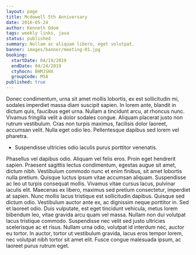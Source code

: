 ```yaml
---
layout: page
title: Mcdowell 5th Anniversary
date: 2016-05-24
author: Kenneth Odom
tags: weekly links, java
status: published
summary: Nullam ac aliquam libero, eget volutpat.
banner: images/banner/meeting-01.jpg
booking:
  startDate: 04/19/2019
  endDate: 04/24/2019
  ctyhocn: BHMJSHX
  groupCode: M5A
published: true
---
```

Donec condimentum, urna sit amet mollis lobortis, ex est sollicitudin mi, sodales imperdiet massa diam suscipit sapien. In lorem ante, blandit in dictum quis, faucibus eget urna. Nullam a tincidunt arcu, at rhoncus nunc. Vivamus fringilla velit a dolor sodales congue. Aliquam placerat justo non rutrum vestibulum. Cras non turpis maximus, facilisis dolor laoreet, accumsan velit. Nulla eget odio leo. Pellentesque dapibus sed lorem vel pharetra.

* Suspendisse ultricies odio iaculis purus porttitor venenatis.

Phasellus vel dapibus odio. Aliquam vel felis eros. Proin eget hendrerit sapien. Praesent sagittis lectus condimentum, egestas augue sit amet, dictum nibh. Vestibulum commodo nunc et enim finibus, sit amet lobortis nulla pretium. Quisque luctus ipsum vitae accumsan aliquam. Suspendisse ac leo ut turpis consequat mollis.
Vivamus vitae cursus lacus, pulvinar iaculis elit. Maecenas ex libero, maximus sed pretium consectetur, imperdiet at sapien. Nunc mollis lacus tristique est sollicitudin dapibus. Quisque sed dictum odio. Vestibulum auctor ante ex, ac dignissim neque porttitor in. Sed et laoreet odio. Duis vulputate, est eget tincidunt vehicula, metus lorem bibendum leo, vitae gravida arcu quam vel massa. Nullam non dui volutpat lacus tristique commodo. Suspendisse nec velit sed justo ultricies scelerisque ac et risus. Nullam urna odio, volutpat id interdum nec, auctor eu tortor. In auctor, tortor ut vestibulum gravida, lacus eros tempor lorem, nec volutpat nibh tortor sit amet elit. Fusce congue malesuada ipsum, ac laoreet purus rutrum eget.
